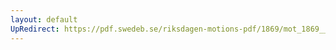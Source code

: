 ```yaml
---
layout: default
UpRedirect: https://pdf.swedeb.se/riksdagen-motions-pdf/1869/mot_1869__ak__00318.pdf
---
```

